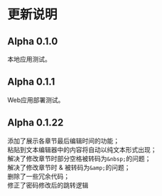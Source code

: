 # 更新说明

## Alpha 0.1.0
本地应用测试。

## Alpha 0.1.1
Web应用部署测试。

## Alpha 0.1.22
添加了展示各章节最后编辑时间的功能；<br>
粘贴到文本编辑器中的内容将自动以纯文本形式出现；<br>
解决了修改章节时部分空格被转码为`&nbsp;`的问题；<br>
解决了修改章节时 & 被转码为`&amp;`的问题；<br>
删除了一些冗余代码；<br>
修正了密码修改后的跳转逻辑<br>